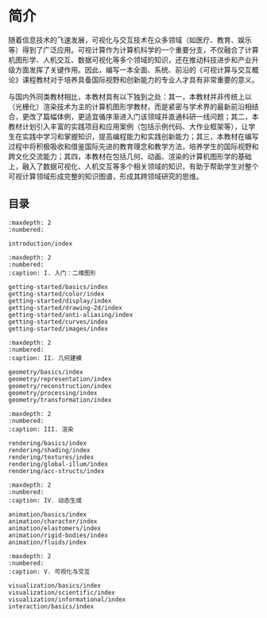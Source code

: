 # 简介

随着信息技术的飞速发展，可视化与交互技术在众多领域（如医疗、教育、娱乐等）得到了广泛应用。可视计算作为计算机科学的一个重要分支，不仅融合了计算机图形学、人机交互、数据可视化等多个领域的知识，还在推动科技进步和产业升级方面发挥了关键作用。因此，编写一本全面、系统、前沿的《可视计算与交互概论》课程教材对于培养具备国际视野和创新能力的专业人才具有非常重要的意义。

与国内外同类教材相比，本教材具有以下独到之处：其一，本教材并非传统上以（光栅化）渲染技术为主的计算机图形学教材，而是紧密与学术界的最新前沿相结合，更改了篇幅体例，更适宜循序渐进入门该领域并直通科研一线问题；其二，本教材计划引入丰富的实践项目和应用案例（包括示例代码、大作业框架等），让学生在实践中学习和掌握知识，提高编程能力和实践创新能力；其三，本教材在编写过程中将积极吸收和借鉴国际先进的教育理念和教学方法，培养学生的国际视野和跨文化交流能力；其四，本教材在包括几何、动画、渲染的计算机图形学的基础上，融入了数据可视化、人机交互等多个相关领域的知识，有助于帮助学生对整个可视计算领域形成完整的知识图谱，形成其跨领域研究的思维。

## 目录

```{toctree}
:maxdepth: 2
:numbered:

introduction/index
```

```{toctree}
:maxdepth: 2
:numbered:
:caption: I. 入门：二维图形

getting-started/basics/index
getting-started/color/index
getting-started/display/index
getting-started/drawing-2d/index
getting-started/anti-aliasing/index
getting-started/curves/index
getting-started/images/index
```

```{toctree}
:maxdepth: 2
:numbered:
:caption: II. 几何建模

geometry/basics/index
geometry/representation/index
geometry/reconstruction/index
geometry/processing/index
geometry/transformation/index
```

```{toctree}
:maxdepth: 2
:numbered:
:caption: III. 渲染

rendering/basics/index
rendering/shading/index
rendering/textures/index
rendering/global-illum/index
rendering/acc-structs/index
```

```{toctree}
:maxdepth: 2
:numbered:
:caption: IV. 动态生成

animation/basics/index
animation/character/index
animation/elastomers/index
animation/rigid-bodies/index
animation/fluids/index
```

```{toctree}
:maxdepth: 2
:numbered:
:caption: V. 可视化与交互

visualization/basics/index
visualization/scientific/index
visualization/informational/index
interaction/basics/index
```
